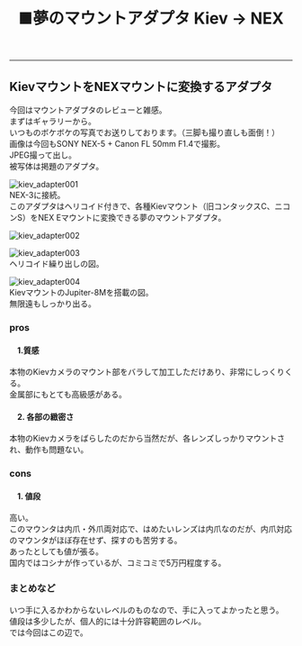 ﻿---
layout: post
title: ■夢のマウントアダプタ Kiev -> NEX
---
---

## **KievマウントをNEXマウントに変換するアダプタ**
今回はマウントアダプタのレビューと雑感。  
まずはギャラリーから。  
いつものボケボケの写真でお送りしております。（三脚も撮り直しも面倒！）  
画像は今回もSONY NEX-5 + Canon FL 50mm F1.4で撮影。  
JPEG撮って出し。  
被写体は掲題のアダプタ。   

![kiev_adapter001](https://beni2nd.github.io/images/kiev_adapter001.jpg)  
NEX-3に接続。  
このアダプタはヘリコイド付きで、各種Kievマウント（旧コンタックスC、ニコンS）をNEX Eマウントに変換できる夢のマウントアダプタ。  

![kiev_adapter002](https://beni2nd.github.io/images/kiev_adapter002.jpg)   

![kiev_adapter003](https://beni2nd.github.io/images/kiev_adapter003.jpg)  
ヘリコイド繰り出しの図。  

![kiev_adapter004](https://beni2nd.github.io/images/kiev_adapter004.jpg)  
KievマウントのJupiter-8Mを搭載の図。  
無限遠もしっかり出る。  


### **pros**

#### 　1.質感
本物のKievカメラのマウント部をバラして加工しただけあり、非常にしっくりくる。  
金属部にもとても高級感がある。  

#### 　2. 各部の緻密さ
本物のKievカメラをばらしたのだから当然だが、各レンズしっかりマウントされ、動作も問題ない。  



### **cons**

#### 　1. 値段
高い。  
このマウンタは内爪・外爪両対応で、はめたいレンズは内爪なのだが、内爪対応のマウンタがほぼ存在せず、探すのも苦労する。  
あったとしても値が張る。  
国内ではコシナが作っているが、コミコミで5万円程度する。  


### **まとめなど**
いつ手に入るかわからないレベルのものなので、手に入ってよかったと思う。  
値段は多少したが、個人的には十分許容範囲のレベル。  
では今回はこの辺で。
